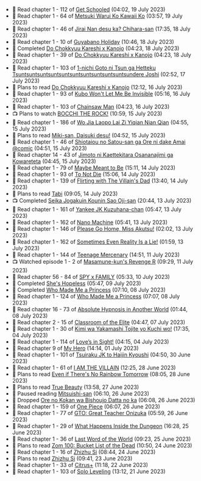 <!-- ANILIST_ACTIVITY:start -->

-   📖 Read chapter 1 - 112 of [Get Schooled](https://anilist.co/manga/128521) (04:02, 19 July 2023)
-   📖 Read chapter 1 - 64 of [Metsuki Warui Ko Kawaii Ko](https://anilist.co/manga/143936) (03:57, 19 July 2023)
-   📖 Read chapter 1 - 46 of [Jirai Nan desu ka? Chihara-san](https://anilist.co/manga/137714) (17:35, 18 July 2023)
-   📖 Read chapter 1 - 10 of [Guyabano Holiday](https://anilist.co/manga/105580) (10:46, 18 July 2023)
-   📖 Completed [Do Chokkyuu Kareshi x Kanojo](https://anilist.co/manga/107485) (04:23, 18 July 2023)
-   📖 Read chapter 1 - 39 of [Do Chokkyuu Kareshi x Kanojo](https://anilist.co/manga/107485) (04:23, 18 July 2023)
-   📖 Read chapter 1 - 103 of [1-nichi Goto ni Tsun ga Hetteku Tsuntsuntsuntsuntsuntsuntsuntsuntsuntsuntsundere Joshi](https://anilist.co/manga/152855) (02:52, 17 July 2023)
-   📖 Plans to read [Do Chokkyuu Kareshi x Kanojo](https://anilist.co/manga/107485) (12:12, 16 July 2023)
-   📖 Read chapter 1 - 93 of [Kubo Won't Let Me Be Invisible](https://anilist.co/manga/112981) (05:16, 16 July 2023)
-   📖 Read chapter 1 - 103 of [Chainsaw Man](https://anilist.co/manga/105778) (04:23, 16 July 2023)
-   📺 Plans to watch [BOCCHI THE ROCK!](https://anilist.co/anime/130003) (10:59, 15 July 2023)
-   📖 Read chapter 1 - 186 of [Wo Jia Laopo Lai Zi Yiqian Nian Qian](https://anilist.co/manga/146267) (04:55, 15 July 2023)
-   📖 Plans to read [Miki-san, Daisuki desu!](https://anilist.co/manga/118993) (04:52, 15 July 2023)
-   📖 Read chapter 1 - 46 of [Shiotaiou no Satou-san ga Ore ni dake Amai @comic](https://anilist.co/manga/123130) (04:51, 15 July 2023)
-   📖 Read chapter 14 - 43 of [Jimoto ni Kaettekitara Osananajimi ga Kowareteta](https://anilist.co/manga/150890) (04:45, 15 July 2023)
-   📖 Read chapter 1 - 79 of [Maybe Meant to Be](https://anilist.co/manga/146139) (15:11, 14 July 2023)
-   📖 Read chapter 1 - 93 of [To Not Die](https://anilist.co/manga/136099) (15:06, 14 July 2023)
-   📖 Read chapter 1 - 139 of [Flirting with The Villain's Dad](https://anilist.co/manga/117581) (13:40, 14 July 2023)
-   📖 Plans to read [Tabi](https://anilist.co/manga/146235) (09:05, 14 July 2023)
-   📺 Completed [Seika Jogakuin Kounin Sao Oji-san](https://anilist.co/anime/147578) (20:44, 13 July 2023)
-   📖 Read chapter 1 - 161 of [Yankee JK Kuzuhana-chan](https://anilist.co/manga/116822) (05:47, 13 July 2023)
-   📖 Read chapter 1 - 162 of [Nano Machine](https://anilist.co/manga/120980) (05:41, 13 July 2023)
-   📖 Read chapter 1 - 146 of [Please Go Home, Miss Akutsu!](https://anilist.co/manga/113501) (02:02, 13 July 2023)
-   📖 Read chapter 1 - 162 of [Sometimes Even Reality Is a Lie!](https://anilist.co/manga/113076) (01:59, 13 July 2023)
-   📖 Read chapter 1 - 144 of [Teenage Mercenary](https://anilist.co/manga/126297) (14:51, 11 July 2023)
-   📺 Watched episode 1 - 2 of [Masamune-kun's Revenge R](https://anilist.co/anime/146953) (09:29, 11 July 2023)
-   📖 Read chapter 56 - 84 of [SPY x FAMILY](https://anilist.co/manga/108556) (05:33, 10 July 2023)
-   📖 Completed [She's Hopeless](https://anilist.co/manga/126944) (05:47, 09 July 2023)
-   📖 Completed [Who Made Me a Princess](https://anilist.co/manga/107521) (07:10, 08 July 2023)
-   📖 Read chapter 1 - 124 of [Who Made Me a Princess](https://anilist.co/manga/107521) (07:07, 08 July 2023)
-   📖 Read chapter 16 - 73 of [Absolute Hypnosis in Another World](https://anilist.co/manga/145575) (01:44, 08 July 2023)
-   📖 Read chapter 2 - 15 of [Classroom of the Elite](https://anilist.co/manga/94970) (04:47, 07 July 2023)
-   📖 Read chapter 1 - 30 of [Kimi wa Yakamashi Tojite yo Kuchi wo!](https://anilist.co/manga/149337) (17:35, 04 July 2023)
-   📖 Read chapter 1 - 114 of [Love’s in Sight!](https://anilist.co/manga/107445) (04:15, 04 July 2023)
-   📖 Read chapter 9 of [My Hero](https://anilist.co/manga/165423) (14:14, 01 July 2023)
-   📖 Read chapter 1 - 101 of [Tsuiraku JK to Haijin Kyoushi](https://anilist.co/manga/99737) (04:50, 30 June 2023)
-   📖 Read chapter 1 - 61 of [I AM THE VILLAIN](https://anilist.co/manga/145498) (12:25, 28 June 2023)
-   📖 Plans to read [Even if There's No Rainbow Tomorrow](https://anilist.co/manga/130983) (08:05, 28 June 2023)
-   📖 Plans to read [True Beauty](https://anilist.co/manga/103995) (13:58, 27 June 2023)
-   📖 Paused reading [Mitsuishi-san](https://anilist.co/manga/126488) (06:10, 26 June 2023)
-   📖 Dropped [Ore no Kokan wa Bishoujo Datta no ka](https://anilist.co/manga/147902) (06:08, 26 June 2023)
-   📖 Read chapter 1 - 159 of [One Piece](https://anilist.co/manga/30013) (06:07, 26 June 2023)
-   📖 Read chapter 1 - 77 of [GTO: Great Teacher Onizuka](https://anilist.co/manga/30336) (05:59, 26 June 2023)
-   📖 Read chapter 1 - 29 of [What Happens Inside the Dungeon](https://anilist.co/manga/117728) (16:28, 25 June 2023)
-   📖 Read chapter 1 - 36 of [Last Word of the World](https://anilist.co/manga/120692) (09:23, 25 June 2023)
-   📖 Plans to read [Zom 100: Bucket List of the Dead](https://anilist.co/manga/104660) (10:50, 24 June 2023)
-   📖 Read chapter 1 - 16 of [Zhizhu Si](https://anilist.co/manga/161716) (08:44, 24 June 2023)
-   📖 Plans to read [Zhizhu Si](https://anilist.co/manga/161716) (09:41, 23 June 2023)
-   📖 Read chapter 1 - 33 of [Citrus+](https://anilist.co/manga/103884) (11:18, 22 June 2023)
-   📖 Read chapter 1 - 103 of [Solo Leveling](https://anilist.co/manga/105398) (13:12, 21 June 2023)

<!-- ANILIST_ACTIVITY:end -->

